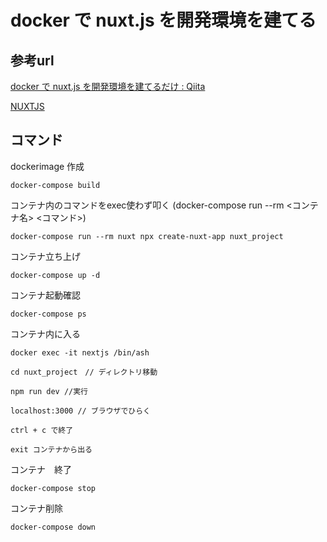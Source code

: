 # docker で nuxt.js を開発環境を建てる

## 参考url

[docker で nuxt.js を開発環境を建てるだけ : Qiita](https://qiita.com/kitsuki00/items/ed51dbb254bcc6c94fbd)

[NUXTJS](https://ja.nuxtjs.org/)

## コマンド

 dockerimage 作成 

```shell
docker-compose build 
```

コンテナ内のコマンドをexec使わず叩く
(docker-compose run --rm <コンテナ名> <コマンド>)
```shell
docker-compose run --rm nuxt npx create-nuxt-app nuxt_project
```
コンテナ立ち上げ
```shell
docker-compose up -d
```
コンテナ起動確認
```shell
docker-compose ps
```
コンテナ内に入る

```
docker exec -it nextjs /bin/ash

cd nuxt_project　// ディレクトリ移動

npm run dev //実行

localhost:3000 // ブラウザでひらく

ctrl + c で終了

exit コンテナから出る
```

コンテナ　終了
```shell
docker-compose stop
```

コンテナ削除
```shell
docker-compose down
```

